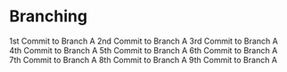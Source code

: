 # Branching
1st Commit to Branch A
2nd Commit to Branch A
3rd Commit to Branch A
4th Commit to Branch A
5th Commit to Branch A
6th Commit to Branch A
7th Commit to Branch A
8th Commit to Branch A
9th Commit to Branch A
